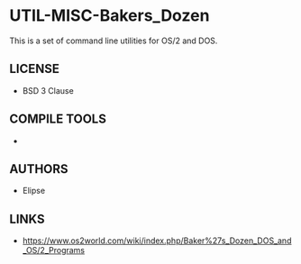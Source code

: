 # UTIL-MISC-Bakers_Dozen
This is a set of command line utilities for OS/2 and DOS. 

## LICENSE
* BSD 3 Clause

## COMPILE TOOLS
* 
 
## AUTHORS
* Elipse 

## LINKS
* https://www.os2world.com/wiki/index.php/Baker%27s_Dozen_DOS_and_OS/2_Programs
